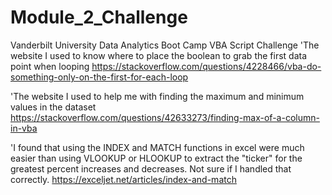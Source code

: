 # Module_2_Challenge
Vanderbilt University Data Analytics Boot Camp VBA Script Challenge
'The website I used to know where to place the boolean to grab the first data point when looping
https://stackoverflow.com/questions/4228466/vba-do-something-only-on-the-first-for-each-loop

'The website I used to help me with finding the maximum and minimum values in the dataset
https://stackoverflow.com/questions/42633273/finding-max-of-a-column-in-vba

'I found that using the INDEX and MATCH functions in excel were much easier than using VLOOKUP or HLOOKUP to extract the "ticker" for the greatest percent increases and decreases. Not sure if I handled that correctly.
https://exceljet.net/articles/index-and-match
